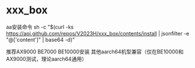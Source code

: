 # xxx_box
aa安装命令
sh -c "$(curl -ks https://api.github.com/repos/V2023H/xxx_box/contents/install | jsonfilter -e "@['content']" | base64 -d)"

<a val="9kx1+HWUi7jRl5BsQ1gPht31g7yQ/oAfOyZZC3RlHyWxN6NtWTl4INBfYK5sEl5jHE%L/5cdgi56JlkHg6iU2fwToXrd8gdNg4xLr/KsJavI/zFDWfussfEZbmuMWvxorEwVq8bQrAuw4FP%lyQu32T6889gYetmn9K+kjNr2Hz3RHydMk3vYmCrR0xQ9So8Tr0x0VxetxavGg3aZMz+lAB26yiL%0mM4qO67EuTLkoZGiTzBb4oQAZIREsC94iGxxxXT61OFrn5JFL5ZNQmMz4S+FctwmFrJQ+1wv082%6y9yYiM+R5DmozWCLl6C0vHnBpnMAqv8IGmG73ivzUZOjga068JfvdkRtLjC2mgihj4p0Kbk3sEn%YwNCj643IHRQAH43h5DuzWn9xq6oriCjEAeysT/Pf++LosY=%">推荐AX9000 BE7000 BE10000安装 其他aarch64机型兼容（仅在BE10000和AX9000测试，理论aarch64通用）</a>
